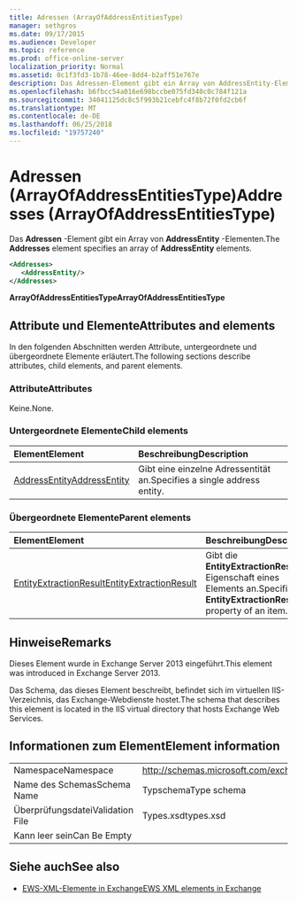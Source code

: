 ```yaml
---
title: Adressen (ArrayOfAddressEntitiesType)
manager: sethgros
ms.date: 09/17/2015
ms.audience: Developer
ms.topic: reference
ms.prod: office-online-server
localization_priority: Normal
ms.assetid: 0c1f3fd3-1b78-46ee-8dd4-b2aff51e767e
description: Das Adressen-Element gibt ein Array von AddressEntity-Elementen.
ms.openlocfilehash: b6fbcc54a016e698bccbe075fd340c0c784f121a
ms.sourcegitcommit: 34041125dc8c5f993b21cebfc4f8b72f0fd2cb6f
ms.translationtype: MT
ms.contentlocale: de-DE
ms.lasthandoff: 06/25/2018
ms.locfileid: "19757240"
---
```

# <a name="addresses-arrayofaddressentitiestype"></a><span data-ttu-id="7288a-103">Adressen (ArrayOfAddressEntitiesType)</span><span class="sxs-lookup"><span data-stu-id="7288a-103">Addresses (ArrayOfAddressEntitiesType)</span></span>

<span data-ttu-id="7288a-104">Das **Adressen** -Element gibt ein Array von **AddressEntity** -Elementen.</span><span class="sxs-lookup"><span data-stu-id="7288a-104">The **Addresses** element specifies an array of **AddressEntity** elements.</span></span> 
  
```XML
<Addresses>
   <AddressEntity/>
</Addresses>
```

 <span data-ttu-id="7288a-105">**ArrayOfAddressEntitiesType**</span><span class="sxs-lookup"><span data-stu-id="7288a-105">**ArrayOfAddressEntitiesType**</span></span>
## <a name="attributes-and-elements"></a><span data-ttu-id="7288a-106">Attribute und Elemente</span><span class="sxs-lookup"><span data-stu-id="7288a-106">Attributes and elements</span></span>

<span data-ttu-id="7288a-107">In den folgenden Abschnitten werden Attribute, untergeordnete und übergeordnete Elemente erläutert.</span><span class="sxs-lookup"><span data-stu-id="7288a-107">The following sections describe attributes, child elements, and parent elements.</span></span>
  
### <a name="attributes"></a><span data-ttu-id="7288a-108">Attribute</span><span class="sxs-lookup"><span data-stu-id="7288a-108">Attributes</span></span>

<span data-ttu-id="7288a-109">Keine.</span><span class="sxs-lookup"><span data-stu-id="7288a-109">None.</span></span>
  
### <a name="child-elements"></a><span data-ttu-id="7288a-110">Untergeordnete Elemente</span><span class="sxs-lookup"><span data-stu-id="7288a-110">Child elements</span></span>

|<span data-ttu-id="7288a-111">**Element**</span><span class="sxs-lookup"><span data-stu-id="7288a-111">**Element**</span></span>|<span data-ttu-id="7288a-112">**Beschreibung**</span><span class="sxs-lookup"><span data-stu-id="7288a-112">**Description**</span></span>|
|:-----|:-----|
|[<span data-ttu-id="7288a-113">AddressEntity</span><span class="sxs-lookup"><span data-stu-id="7288a-113">AddressEntity</span></span>](addressentity.md) <br/> |<span data-ttu-id="7288a-114">Gibt eine einzelne Adressentität an.</span><span class="sxs-lookup"><span data-stu-id="7288a-114">Specifies a single address entity.</span></span>  <br/> |
   
### <a name="parent-elements"></a><span data-ttu-id="7288a-115">Übergeordnete Elemente</span><span class="sxs-lookup"><span data-stu-id="7288a-115">Parent elements</span></span>

|<span data-ttu-id="7288a-116">**Element**</span><span class="sxs-lookup"><span data-stu-id="7288a-116">**Element**</span></span>|<span data-ttu-id="7288a-117">**Beschreibung**</span><span class="sxs-lookup"><span data-stu-id="7288a-117">**Description**</span></span>|
|:-----|:-----|
|[<span data-ttu-id="7288a-118">EntityExtractionResult</span><span class="sxs-lookup"><span data-stu-id="7288a-118">EntityExtractionResult</span></span>](entityextractionresult.md) <br/> |<span data-ttu-id="7288a-119">Gibt die **EntityExtractionResult** -Eigenschaft eines Elements an.</span><span class="sxs-lookup"><span data-stu-id="7288a-119">Specifies the **EntityExtractionResult** property of an item.</span></span>  <br/> |
   
## <a name="remarks"></a><span data-ttu-id="7288a-120">Hinweise</span><span class="sxs-lookup"><span data-stu-id="7288a-120">Remarks</span></span>

<span data-ttu-id="7288a-121">Dieses Element wurde in Exchange Server 2013 eingeführt.</span><span class="sxs-lookup"><span data-stu-id="7288a-121">This element was introduced in Exchange Server 2013.</span></span>
  
<span data-ttu-id="7288a-122">Das Schema, das dieses Element beschreibt, befindet sich im virtuellen IIS-Verzeichnis, das Exchange-Webdienste hostet.</span><span class="sxs-lookup"><span data-stu-id="7288a-122">The schema that describes this element is located in the IIS virtual directory that hosts Exchange Web Services.</span></span>
  
## <a name="element-information"></a><span data-ttu-id="7288a-123">Informationen zum Element</span><span class="sxs-lookup"><span data-stu-id="7288a-123">Element information</span></span>

|||
|:-----|:-----|
|<span data-ttu-id="7288a-124">Namespace</span><span class="sxs-lookup"><span data-stu-id="7288a-124">Namespace</span></span>  <br/> |http://schemas.microsoft.com/exchange/services/2006/types  <br/> |
|<span data-ttu-id="7288a-125">Name des Schemas</span><span class="sxs-lookup"><span data-stu-id="7288a-125">Schema Name</span></span>  <br/> |<span data-ttu-id="7288a-126">Typschema</span><span class="sxs-lookup"><span data-stu-id="7288a-126">Type schema</span></span>  <br/> |
|<span data-ttu-id="7288a-127">Überprüfungsdatei</span><span class="sxs-lookup"><span data-stu-id="7288a-127">Validation File</span></span>  <br/> |<span data-ttu-id="7288a-128">Types.xsd</span><span class="sxs-lookup"><span data-stu-id="7288a-128">types.xsd</span></span>  <br/> |
|<span data-ttu-id="7288a-129">Kann leer sein</span><span class="sxs-lookup"><span data-stu-id="7288a-129">Can Be Empty</span></span>  <br/> ||
   
## <a name="see-also"></a><span data-ttu-id="7288a-130">Siehe auch</span><span class="sxs-lookup"><span data-stu-id="7288a-130">See also</span></span>

- [<span data-ttu-id="7288a-131">EWS-XML-Elemente in Exchange</span><span class="sxs-lookup"><span data-stu-id="7288a-131">EWS XML elements in Exchange</span></span>](ews-xml-elements-in-exchange.md)

